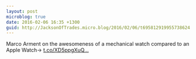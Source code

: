 ```yaml
---
layout: post
microblog: true
date: 2016-02-06 16:35 +1300
guid: http://JacksonOfTrades.micro.blog/2016/02/06/t695812919955738624.html
---
```

Marco Arment on the awesomeness of a mechanical watch compared to an Apple Watch→ [t.co/XD5ppgXuQ...](https://t.co/XD5ppgXuQW)
